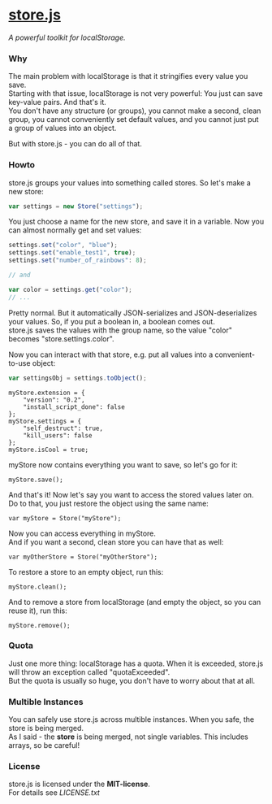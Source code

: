 # [store.js](https://github.com/frankkohlhepp/store-js)
*A powerful toolkit for localStorage.*

### Why
The main problem with localStorage is that it stringifies every value you save.  
Starting with that issue, localStorage is not very powerful: You just can save key-value pairs. And that's it.  
You don't have any structure (or groups), you cannot make a second, clean group, you cannot conveniently set default values, and you cannot just put a group of values into an object.

But with store.js - you can do all of that.

### Howto
store.js groups your values into something called stores. So let's make a new store:

``` javascript
var settings = new Store("settings");
```

You just choose a name for the new store, and save it in a variable. Now you can almost normally get and set values:

``` javascript
settings.set("color", "blue");
settings.set("enable_test1", true);
settings.set("number_of_rainbows": 8);

// and

var color = settings.get("color");
// ...
```

Pretty normal. But it automatically JSON-serializes and JSON-deserializes your values. So, if you put a boolean in, a boolean comes out.  
store.js saves the values with the group name, so the value "color" becomes "store.settings.color".

Now you can interact with that store, e.g. put all values into a convenient-to-use object:

``` javascript
var settingsObj = settings.toObject();
```





    myStore.extension = {
        "version": "0.2",
        "install_script_done": false
    };
    myStore.settings = {
        "self_destruct": true,
        "kill_users": false
    };
    myStore.isCool = true;

myStore now contains everything you want to save, so let's go for it:

    myStore.save();

And that's it! Now let's say you want to access the stored values later on.  
Do to that, you just restore the object using the same name:

    var myStore = Store("myStore");

Now you can access everything in myStore.  
And if you want a second, clean store you can have that as well:

    var myOtherStore = Store("myOtherStore");

To restore a store to an empty object, run this:

    myStore.clean();

And to remove a store from localStorage (and empty the object, so you can reuse it), run this:

    myStore.remove();

### Quota
Just one more thing: localStorage has a quota. When it is exceeded, store.js will throw an exception called "quotaExceeded".  
But the quota is usually so huge, you don't have to worry about that at all.

### Multible Instances
You can safely use store.js across multible instances. When you safe, the store is being merged.  
As I said - the **store** is being merged, not single variables. This includes arrays, so be careful!

### License
store.js is licensed under the **MIT-license**.  
For details see *LICENSE.txt*
